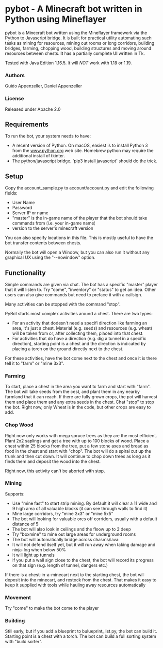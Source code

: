 # pybot - A Minecraft bot written in Python using Mineflayer

pybot is a Minecraft bot written using the Mineflayer framework via the Python to Javascript bridge. It is built for practical utility automating such tasks as mining for resources, mining out rooms or long corridors, building bridges, farming, chopping wood, building structures and moving around resources between chests. It has a partially complete UI written in Tk.

Tested with Java Edition 1.16.5.
It will *NOT* work with 1.18 or 1.19.

### Authors

Guido Appenzeller, Daniel Appenzeller

### License

Released under Apache 2.0

## Requirements

To run the bot, your system needs to have:
- A recent version of Python. On macOS, easiest is to install Python 3 from the www.python.org web site. Homebrew python may require the additional install of tkinter.
- The python/javascript bridge. 'pip3 install javascript' should do the trick.

## Setup

Copy the account_sample.py to account/account.py and edit the following fields:
- User Name
- Password
- Server IP or name
- "master" is the in-game name of the player that the bot should take commands from (i.e. your in-game name)
- version to the server's minecraft version

You can also specify locations in this file. This is mostly useful to have the bot transfer contents between chests.

Normally the bot will open a Window, but you can also run it without any graphical UX using the "--nowindow" option.

## Functionality

Simple commands are given via chat. The bot has a specific "master" player that it will listen to. Try "come", "inventory" or "status" to get an idea. Other users can also give commands but need to preface it with a callsign.

Many activities can be stopped with the command "stop". 

PyBot starts most complex activities around a chest. There are two types:
- For an activity that dodesn't need a specifi direction like farming an area, it's just a chest. Material (e.g. seeds) and resources (e.g. wheat) will be taken from or, after collecting them, placed into that chest.
- For activities that do have a direction (e.g. dig a tunnel in a specific direction), starting point is a chest and the direction is indicated by placing a torch on the ground directly next to the chest. 

For these activities, have the bot come next to the chest and once it is there tell it to "farm" or "mine 3x3".

### Farming

To start, place a chest in the area you want to farm and start with "farm". The bot will take seeds from the cest, and plant them in any nearby farmland that it can reach. If there are fully grown crops, the pot will harvest them and place them and any extra seeds in the chest. Chat "stop" to stop the bot. Right now, only Wheat is in the code, but other crops are easy to add.

### Chop Wood

Right now only works with mega spruce trees as they are the most efficient. Plant 2x2 saplings and get a tree with up to 100 blocks of wood. Place a chest within 25 blocks from the tree, put a few stone axes and bread as food in the chest and start with "chop". The bot will do a spiral cut up the trunk and then cut down. It will continue to chop down trees as long as it finds them and deposit the wood into the chest.

Right now, this activity can't be aborted with stop.

### Mining

Supports:
- Use "mine fast" to start strip mining. By default it will clear a 11 wide and 9 high area of all valuable blocks (it can see through walls to find it)
- Mine large corridors, try "mine 3x3" or "mine 5x5"
- The bot will looking for valuable ores off corridors, usually with a default distance of 5
- The bot will also look in ceilings and the floow up to 2 deep
- Try "boxmine" to mine out large areas for underground rooms
- The bot will automatically bridge across chasms/lava
- It will not defend itself yet, but it will run away when taking damage and ninja-log when below 50%
- It will light up tunnels
- If you put a wall sign close to the chest, the bot will record its progress on that sign (e.g. length of tunnel, dangers etc.)

If there is a chest-in-a-minecart next to the starting chest, the bot will deposit into the minecart, and restock from the chest. That makes it easy to keep it supplied with tools while hauling away resources automatically

### Movement

Try "come" to make the bot come to the player

### Building

Still early, but if you add a blueprint to bulueprint_list.py, the bot can build it. Starting point is a chest with a torch. The bot can build a full sorting system with "build sorter".
